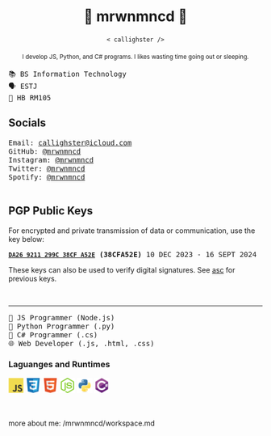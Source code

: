 <h1 align="center">
  <b> 🏅 mrwnmncd 🏅</b>
</h1>
<div align="center"><code>&lt; callighster &sol;&gt;</code></div>
<br />
<div align="center">
  <small>
    I develop JS, Python, and C# programs. I likes wasting time going out or sleeping.
  </small>
</div>

<br />

<div align="left">
  <samp>
    📚 BS Information Technology <br />
    🗣️ ESTJ <br />
    📍 HB RM105 <br />
  </samp>
</div>



<div align="left">
  <h2><b>Socials</b></h2>
  <samp>Email: <a href="mailto:callighster@icloud.com">callighster@icloud.com</a></samp><br />
  <samp>GitHub: <a href="http://github.com/mrwnmncd">@mrwnmncd</a></samp><br />
  <samp>Instagram: <a href="http://instagram.com/mrwnmncd">@mrwnmncd</a></samp><br />
  <samp>Twitter: <a href="http://twitter.com/mrwnmncd">@mrwnmncd</a></samp><br />
  <samp>Spotify: <a href="http://open.spotify.com/user/tx97i1xlmgegkdtpkydzowyxs">@mrwnmncd</a></samp><br />
</div>

<br />

<div align="left">
  <h2><b>PGP Public Keys</b></h2>
  <span>For encrypted and private transmission of data or communication, use the key below:</span>
  <pre><b><code><a href="https://github.com/mrwnmncd/mrwnmncd/tree/master/asc/38CFA52E.asc">DA26 9211 299C 38CF A52E</a></code> (38CFA52E)</b> 10 DEC 2023 - 16 SEPT 2024</pre> 
  <span>These keys can also be used to verify digital signatures. See <a href="https://github.com/mrwnmncd/mrwnmncd/tree/master/asc/">asc</a> for previous keys.</span>
</div>

<br /><hr>
<div align="left">
  <samp>
    👾 JS Programmer (Node.js)
  <br />
    🐍 Python Programmer (.py)
  <br />
    👾 C# Programmer (.cs)
  <br />
      🌐 Web Developer (.js, .html, .css)
  <br />
  </samp>
</div>

<h3> Laguanges and Runtimes</h3>
<div align="left">
    <img src="https://github.com/devicons/devicon/raw/master/icons/javascript/javascript-original.svg" alt="JavaScript" width="30" height="30"/>
    <img src="https://github.com/devicons/devicon/raw/master/icons/css3/css3-original.svg" alt="CSS3" width="30" height="30"/>
    <img src="https://github.com/devicons/devicon/raw/master/icons/html5/html5-original.svg" alt="HTML5" width="30" height="30"/>
    <img src="https://github.com/devicons/devicon/raw/master/icons/nodejs/nodejs-original.svg" alt="Node.js" width="30" height="30"/>
    <img src="https://github.com/devicons/devicon/raw/master/icons/python/python-original.svg" alt="python" width="30" height="30"/>
    <img src="https://raw.githubusercontent.com/devicons/devicon/master/icons/csharp/csharp-original.svg" alt="C#" width="30" height="30"/>
    <br /><br /><br />
</div>

<span>more about me: <a>/mrwnmncd/workspace.md</a></span><br />